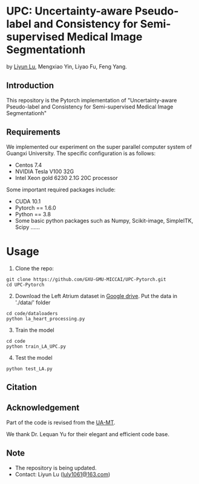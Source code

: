 # UPC: Uncertainty-aware Pseudo-label and Consistency for Semi-supervised Medical Image Segmentationh

by [Liyun Lu](https://github.com/liyun-lu), Mengxiao Yin, Liyao Fu, Feng Yang.

## Introduction
This repository is the Pytorch implementation of "Uncertainty-aware Pseudo-label and Consistency for Semi-supervised Medical Image Segmentationh"

## Requirements
We implemented our experiment on the super parallel computer system of Guangxi University. The specific configuration is as follows:
* Centos 7.4
* NVIDIA Tesla V100 32G
* Intel Xeon gold 6230 2.1G 20C processor

Some important required packages include:
* CUDA 10.1
* Pytorch == 1.6.0
* Python == 3.8 
* Some basic python packages such as Numpy, Scikit-image, SimpleITK, Scipy ......

# Usage

1. Clone the repo:
```
git clone https://github.com/GXU-GMU-MICCAI/UPC-Pytorch.git 
cd UPC-Pytorch
```

2. Download the Left Atrium dataset in [Google drive](https://drive.google.com/file/d/1CKEtfOGRQhjySYf4MnTgrdEOcuYbBC2t/view?usp=sharing).
Put the data in './data/'  folder
```
cd code/dataloaders
python la_heart_processing.py
```

3. Train the model
```
cd code
python train_LA_UPC.py
```

4. Test the model
```
python test_LA.py
```

## Citation

## Acknowledgement
Part of the code is revised from the [UA-MT](https://github.com/yulequan/UA-MT).

We thank Dr. Lequan Yu for their elegant and efficient code base.

## Note
* The repository is being updated.
* Contact: Liyun Lu (luly1061@163.com)
